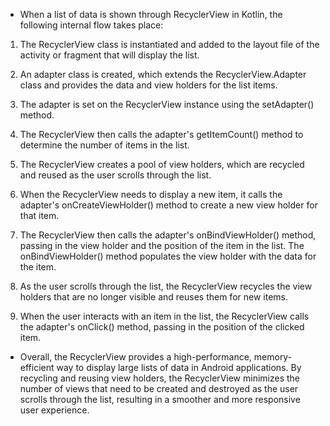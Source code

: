 - When a list of data is shown through RecyclerView in Kotlin, the following internal flow takes place:

1. The RecyclerView class is instantiated and added to the layout file of the activity or fragment that will display the list.

2. An adapter class is created, which extends the RecyclerView.Adapter class and provides the data and view holders for the list items.

3. The adapter is set on the RecyclerView instance using the setAdapter() method.

4. The RecyclerView then calls the adapter's getItemCount() method to determine the number of items in the list.

5. The RecyclerView creates a pool of view holders, which are recycled and reused as the user scrolls through the list.

6. When the RecyclerView needs to display a new item, it calls the adapter's onCreateViewHolder() method to create a new view holder for that item.

7. The RecyclerView then calls the adapter's onBindViewHolder() method, passing in the view holder and the position of the item in the list. The onBindViewHolder() method populates the view holder with the data for the item.

8. As the user scrolls through the list, the RecyclerView recycles the view holders that are no longer visible and reuses them for new items.

9. When the user interacts with an item in the list, the RecyclerView calls the adapter's onClick() method, passing in the position of the clicked item.

- Overall, the RecyclerView provides a high-performance, memory-efficient way to display large lists of data in Android applications. By recycling and reusing view holders, the RecyclerView minimizes the number of views that need to be created and destroyed as the user scrolls through the list, resulting in a smoother and more responsive user experience.



